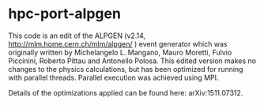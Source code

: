 # hpc-port-alpgen
This code is an edit of the ALPGEN (v2.14, http://mlm.home.cern.ch/mlm/alpgen/ ) event generator which was originally written by Michelangelo L. Mangano, Mauro Moretti, Fulvio Piccinini, Roberto Pittau and Antonello Polosa. This edited version makes no changes to the physics calculations, but has been optimized for running with parallel threads. Parallel execution was achieved using MPI.

Details of the optimizations applied can be found here: arXiv:1511.07312.



